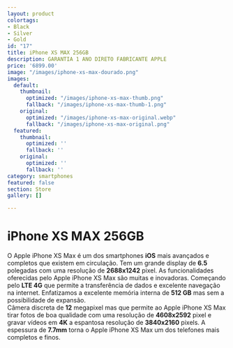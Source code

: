 ```yaml
---
layout: product
colortags:
- Black
- Silver
- Gold
id: "17"
title: iPhone XS MAX 256GB
description: GARANTIA 1 ANO DIRETO FABRICANTE APPLE
price: '6899.00'
image: "/images/iphone-xs-max-dourado.png"
images:
  default:
    thumbnail:
      optimized: "/images/iphone-xs-max-thumb.png"
      fallback: "/images/iphone-xs-max-thumb-1.png"
    original:
      optimized: "/images/iphone-xs-max-original.webp"
      fallback: "/images/iphone-xs-max-original.png"
  featured:
    thumbnail:
      optimized: ''
      fallback: ''
    original:
      optimized: ''
      fallback: ''
category: smartphones
featured: false
section: Store
gallery: []

---
```

# iPhone XS MAX 256GB

O Apple iPhone XS Max é um dos smartphones **iOS** mais avançados e completos que existem em circulação. Tem um grande display de **6.5** polegadas com uma resolução de **2688x1242** pixel. As funcionalidades oferecidas pelo Apple iPhone XS Max são muitas e inovadoras. Começando pelo **LTE 4G** que permite a transferência de dados e excelente navegação na internet. Enfatizamos a excelente memória interna de **512 GB** mas sem a possibilidade de expansão.  
Câmera discreta de **12** megapixel mas que permite ao Apple iPhone XS Max tirar fotos de boa qualidade com uma resolução de **4608x2592** pixel e gravar vídeos em **4K** a espantosa resolução de **3840x2160** pixels. A espessura de **7.7mm** torna o Apple iPhone XS Max um dos telefones mais completos e finos.